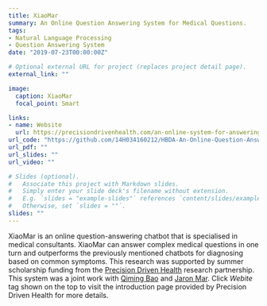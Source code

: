 ```yaml
---
title: XiaoMar
summary: An Online Question Answering System for Medical Questions.
tags:
- Natural Language Processing
- Question Answering System
date: "2019-07-23T00:00:00Z"

# Optional external URL for project (replaces project detail page).
external_link: ""

image:
  caption: XiaoMar
  focal_point: Smart

links:
- name: Website
  url: https://precisiondrivenhealth.com/an-online-system-for-answering-medical-questions/
url_code: "https://github.com/14H034160212/HBDA-An-Online-Question-Answering-System-for-Medical-Questions"
url_pdf: ""
url_slides: ""
url_video: ""

# Slides (optional).
#   Associate this project with Markdown slides.
#   Simply enter your slide deck's filename without extension.
#   E.g. `slides = "example-slides"` references `content/slides/example-slides.md`.
#   Otherwise, set `slides = ""`.
slides: ""
---
```


XiaoMar is an online question-answering chatbot that is specialised in medical consultants. XiaoMar can answer complex medical questions in one turn and outperforms the previously mentioned chatbots for diagnosing based on common symptoms. This research was supported by summer scholarship funding from the [Precision Driven Health](https://precisiondrivenhealth.com) research partnership. This system was a joint work with [Qiming Bao](https://www.linkedin.com/in/bill-qiming-bao-773757166/) and [Jaron Mar](https://www.jaronmar.com). Click *Webite* tag shown on the top to visit the introduction page provided by Precision Driven Health for more details.
